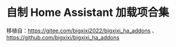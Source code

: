 # 自制 Home Assistant 加载项合集
移植自：https://gitee.com/bigxixi2022/bigxixi_ha_addons 、 https://github.com/bigxixi/bigxixi_ha_addons
